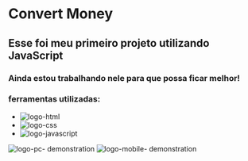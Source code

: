 <h1> Convert Money</h1>

<h2>  Esse foi meu primeiro projeto utilizando JavaScript </h2>

<h3> Ainda estou trabalhando nele para que possa ficar melhor!</h3>

<h3> ferramentas utilizadas: </h3>

 - <img src="https://img.shields.io/badge/HTML5-E34F26?style=for-the-badge&logo=html5&logoColor=white" alt="logo-html">
 - <img src="https://img.shields.io/badge/CSS-239120?&style=for-the-badge&logo=css3&logoColor=white" alt="logo-css">
 - <img src="https://img.shields.io/badge/JavaScript-F7DF1E?style=for-the-badge&logo=javascript&logoColor=black" alt="logo-javascript">

 <img src="https://github.com/JonathamCarvalho/Projeto---JavaScript/blob/main/assets/para-computador.PNG?raw=true" alt="logo-pc- demonstration">
 <img src="https://github.com/JonathamCarvalho/Projeto---JavaScript/blob/main/assets/para-mobile.PNG?raw=true" alt="logo-mobile- demonstration">


